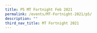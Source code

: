 ```yaml
---
title: P5 MT Fortnight Feb 2021
permalink: /events/MT-Fortnight-2021/p5/
description: ""
third_nav_title: MT Fortnight 2021
---
```

